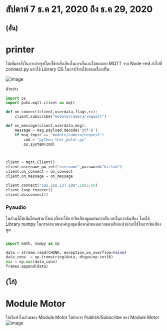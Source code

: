 # สัปดาห์ 7 ธ.ค 21, 2020 ถึง ธ.ค 29, 2020  
## (อั๋น)  
# printer  
ได้เพิ่มคำสั่งในการถ่ายรูปโดยใช้คำสั่งเสียงในการสั่งและได้ทดสอบ MQTT จาก Node-red ส่งไปที่ connect.py แล้วใช้ Library OS ในการเรียกใช้งานเครื่องปริ้น   
  
![image](https://user-images.githubusercontent.com/65691345/110568097-16516a80-8185-11eb-9ad1-dd294fba0125.png)
  

ตัวอย่าง 
```python
import os
import paho.mqtt.client as mqtt

def on_connect(client,userdata,flags,rc):
    client.subscribe("module/camera/request")

def on_message(client,userdata,msg):
    message = msg.payload.decode('utf-8')
    if msg.topic == "module/camera/request":
        cmd = "python ther_pnter.py"
        os.system(cmd)
    


client = mqtt.Client()
client.username_pw_set("username",password="hcilab")
client.on_connect = on_connect
client.on_message = on_message

client.connect("192.168.137.188",1883,60)
client.loop_forever()
client.disconnect()
```


### Pyaudio  
ในส่วนนี้ได้เพิ่มโค้ดเข้ามาใหม่ เพื่อจะใช้การจับเสียงพูดแท่นการตั้งเวลาในการอัดเสียง โดยใช้ Library numpy ในการคำนวณหาค่าสูงสุดเพื่อหาค่าของเลเวลของเสียงแล้วนำมาใช้ในการจับเสียงพูด  
```python

import math, numpy as np

data = stream.read(CHUNK, exception_on_overflow=False)
data_conv  = np.fromstring(data, dtype=np.int16)
max = np.max(data_conv)     
frames.append(data)
```




## (โก้)  
# Module Motor  
ได้เริ่มทำในส่วนของ Module Motor ได้ทำการ Publish/Subscribe ของ Module Motor  
![image](https://user-images.githubusercontent.com/65691345/110540704-64507900-8159-11eb-9f42-d062cddc763d.png)


